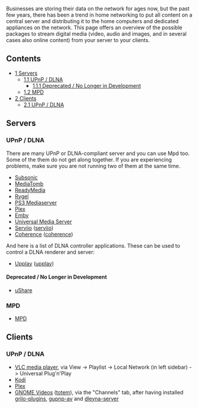 Businesses are storing their data on the network for ages now, but the past few years, there has been a trend in home networking to put all content on a central server and distributing it to the home computers and dedicated appliances on the network. This page offers an overview of the possible packages to stream digital media (video, audio and images, and in several cases also online content) from your server to your clients.

## Contents

*   [1 Servers](#Servers)
    *   [1.1 UPnP / DLNA](#UPnP_.2F_DLNA)
        *   [1.1.1 Deprecated / No Longer in Development](#Deprecated_.2F_No_Longer_in_Development)
    *   [1.2 MPD](#MPD)
*   [2 Clients](#Clients)
    *   [2.1 UPnP / DLNA](#UPnP_.2F_DLNA_2)

## Servers

### UPnP / DLNA

There are many UPnP or DLNA-compliant server and you can use Mpd too. Some of the them do not get along together. If you are experiencing problems, make sure you are not running two of them at the same time.

*   [Subsonic](/index.php/Subsonic "Subsonic")
*   [MediaTomb](/index.php/MediaTomb "MediaTomb")
*   [ReadyMedia](/index.php/ReadyMedia "ReadyMedia")
*   [Rygel](/index.php/Rygel "Rygel")
*   [PS3 Mediaserver](/index.php/PS3_Mediaserver "PS3 Mediaserver")
*   [Plex](/index.php/Plex "Plex")
*   [Emby](/index.php/Emby "Emby")
*   [Universal Media Server](/index.php/Universal_Media_Server "Universal Media Server")
*   [Serviio](http://serviio.org/) ([serviio](https://aur.archlinux.org/packages/serviio/))
*   [Coherence](http://coherence.beebits.net) ([coherence](https://aur.archlinux.org/packages/coherence/))

And here is a list of DLNA controller applications. These can be used to control a DLNA renderer and server:

*   [Upplay](http://www.lesbonscomptes.com/upplay/) ([upplay](https://aur.archlinux.org/packages/upplay/))

#### Deprecated / No Longer in Development

*   [uShare](/index.php/UShare "UShare")

### MPD

*   [MPD](/index.php/MPD "MPD")

## Clients

### UPnP / DLNA

*   [VLC media player](/index.php/VLC_media_player "VLC media player"), via View -> Playlist -> Local Network (in left sidebar) -> Universal Plug'n'Play
*   [Kodi](/index.php/Kodi "Kodi")
*   [Plex](/index.php/Plex "Plex")
*   [GNOME Videos](https://wiki.gnome.org/Apps/Videos) ([totem](https://www.archlinux.org/packages/?name=totem)), via the "Channels" tab, after having installed [grilo-plugins](https://www.archlinux.org/packages/?name=grilo-plugins), [gupnp-av](https://www.archlinux.org/packages/?name=gupnp-av) and [dleyna-server](https://www.archlinux.org/packages/?name=dleyna-server)